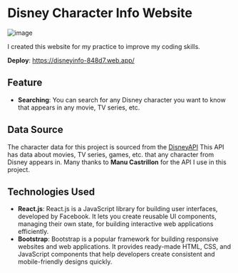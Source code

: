 # Disney Character Info Website

![image](https://github.com/newweww/portfolio/assets/154038750/3694bd9a-7ed0-4a9e-b9d6-49785df2fc18)

I created this website for my practice to improve my coding skills.

**Deploy**: https://disneyinfo-848d7.web.app/

## Feature
* **Searching**: You can search for any Disney character you want to know that appears in any movie, TV series, etc.

## Data Source
The character data for this project is sourced from the [DisneyAPI](https://disneyapi.dev/about/) This API has data about movies, TV series, games, etc. that any character from Disney appears in. Many thanks to **Manu Castrillon** for the API I use in this project.

## Technologies Used
* **React.js**: React.js is a JavaScript library for building user interfaces, developed by Facebook. It lets you create reusable UI components, managing their own state, for building interactive web applications efficiently.
* **Bootstrap**: Bootstrap is a popular framework for building responsive websites and web applications. It provides ready-made HTML, CSS, and JavaScript components that help developers create consistent and mobile-friendly designs quickly.

